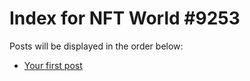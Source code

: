 # Index for NFT World #9253
Posts will be displayed in the order below:

- [Your first post](./001-first.md)

